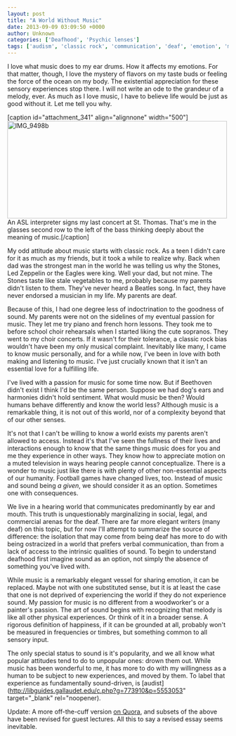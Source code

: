 ```yaml
---
layout: post
title: "A World Without Music"
date: 2013-09-09 03:09:50 +0000
author: Unknown
categories: ['Deafhood', 'Psychic lenses']
tags: ['audism', 'classic rock', 'communication', 'deaf', 'emotion', 'music', 'sound']
---
```


I love what music does to my ear drums. How it affects my emotions. For that matter, though, I love the mystery of flavors on my taste buds or feeling the force of the ocean on my body. The existential appreciation for these sensory experiences stop there. I will not write an ode to the grandeur of a melody, ever. As much as I love music, I have to believe life would be just as good without it. Let me tell you why.

[caption id="attachment_341" align="alignnone" width="500"][<img class="size-large wp-image-341" src="http://thoughtrepair.wordpress.com/wp-content/uploads/2013/09/img_9498b.jpg?w=500" alt="IMG_9498b" width="500" height="222" />](http://thoughtrepair.wordpress.com/wp-content/uploads/2013/09/img_9498b.jpg) An ASL interpreter signs my last concert at St. Thomas. That's me in the glasses second row to the left of the bass thinking deeply about the meaning of music.[/caption]

<!--more-->

My odd attitude about music starts with classic rock. As a teen I didn't care for it as much as my friends, but it took a while to realize why. Back when dad was the strongest man in the world he was telling us why the Stones, Led Zeppelin or the Eagles were king. Well your dad, but not mine. The Stones taste like stale vegetables to me, probably because my parents didn't listen to them. They've never heard a Beatles song. In fact, they have never endorsed a musician in my life. My parents are deaf.

Because of this, I had one degree less of indoctrination to the goodness of sound. My parents were not on the sidelines of my eventual passion for music. They let me try piano and french horn lessons. They took me to before school choir rehearsals when I started liking the cute sopranos. They went to my choir concerts. If it wasn't for their tolerance, a classic rock bias wouldn't have been my only musical complaint. Inevitably like many, I came to know music personally, and for a while now, I've been in love with both making and listening to music. I've just crucially known that it isn't an essential love for a fulfilling life.

I've lived with a passion for music for some time now. But if Beethoven didn't exist I think I'd be the same person. Suppose we had dog's ears and harmonies didn't hold sentiment. What would music be then? Would humans behave differently and know the world less? Although music is a remarkable thing, it is not out of this world, nor of a complexity beyond that of our other senses.

It's not that I can't be willing to know a world exists my parents aren't allowed to access. Instead it's that I've seen the fullness of their lives and interactions enough to know that the same things music does for you and me they experience in other ways. They know how to appreciate motion on a muted television in ways hearing people cannot conceptualize. There is a wonder to music just like there is with plenty of other non-essential aspects of our humanity. Football games have changed lives, too. Instead of music and sound being *a given*, we should consider it as an option. Sometimes one with consequences.

We live in a hearing world that communicates predominantly by ear and mouth. This truth is unquestionably marginalizing in social, legal, and commercial arenas for the deaf. There are far more elegant writers (many deaf) on this topic, but for now I'll attempt to summarize the source of difference: the isolation that may come from being deaf has more to do with being ostracized in a world that prefers verbal communication, than from a lack of access to the intrinsic qualities of sound. To begin to understand deafhood first imagine sound as an option, not simply the absence of something you've lived with.

While music is a remarkably elegant vessel for sharing emotion, it can be replaced. Maybe not with one substituted sense, but it is at least the case that one is not deprived of experiencing the world if they do not experience sound. My passion for music is no different from a woodworker's or a painter's passion. The art of sound begins with recognizing that melody is like all other physical experiences. Or think of it in a broader sense. A rigorous definition of happiness, if it can be grounded at all, probably won't be measured in frequencies or timbres, but something common to all sensory input.

The only special status to sound is it's popularity, and we all know what popular attitudes tend to do to unpopular ones: drown them out. While music has been wonderful to me, it has more to do with my willingness as a human to be subject to new experiences, and moved by them. To label that experience as fundamentally sound-driven, is [audist](http://libguides.gallaudet.edu/c.php?g=773910&p=5553053" target="_blank" rel="noopener).

Update: A more off-the-cuff version [on Quora](https://www.quora.com/What-is-life-without-music/answer/Mark-Koranda), and subsets of the above have been revised for guest lectures. All this to say a revised essay seems inevitable.